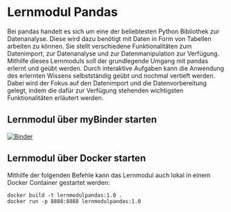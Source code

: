 # Lernmodul Pandas

Bei pandas handelt es sich um eine der beliebtesten Python Bibliothek zur Datenanalyse. Diese wird dazu benötigt mit Daten in Form von Tabellen arbeiten zu können. Sie stellt verschiedene Funktionalitäten zum Datenimport, zur Datenanalyse und zur Datenmanipulation zur Verfügung. Mithilfe dieses Lernmoduls soll der grundlegende Umgang mit pandas erlernt und geübt werden. Durch interaktive Aufgaben kann die Anwendung des erlernten Wissens selbstständig geübt und nochmal vertieft werden. Dabei wird der Fokus auf den Datenimport und die Datenvorbereitung gelegt, indem die dafür zur Verfügung stehenden wichtigsten Funktionalitäten erläutert werden.

## Lernmodul über myBinder starten

[![Binder](https://mybinder.org/badge_logo.svg)](https://mybinder.org/v2/git/https%3A%2F%2Fprojectbase.medien.hs-duesseldorf.de%2Feild.nrw-module%2Flernmodul-pandas/HEAD?labpath=..%2F..%2Fnotebooks%2Findex.ipynb)

## Lernmodul über Docker starten

Mithilfe der folgenden Befehle kann das Lernmodul auch lokal in einem Docker Container gestartet werden:

```
docker build -t lernmodulpandas:1.0 .
docker run -p 8888:8888 lernmodulpandas:1.0
```
